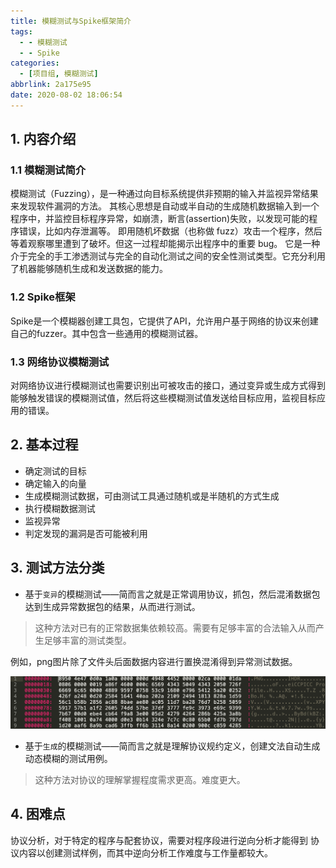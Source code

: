 ```yaml
---
title: 模糊测试与Spike框架简介
tags:
  - - 模糊测试
  - - Spike
categories:
  - [项目组, 模糊测试]
abbrlink: 2a175e95
date: 2020-08-02 18:06:54
---
```


## 1. 内容介绍

### 1.1 模糊测试简介

模糊测试（Fuzzing），是一种通过向目标系统提供非预期的输入并监视异常结果来发现软件漏洞的方法。
其核心思想是自动或半自动的生成随机数据输入到一个程序中，并监控目标程序异常，如崩溃，断言(assertion)失败，以发现可能的程序错误，比如内存泄漏等。
即用随机坏数据（也称做 fuzz）攻击一个程序，然后等着观察哪里遭到了破坏。但这一过程却能揭示出程序中的重要 bug。
它是一种介于完全的手工渗透测试与完全的自动化测试之间的安全性测试类型。它充分利用了机器能够随机生成和发送数据的能力。

### 1.2 Spike框架

Spike是一个模糊器创建工具包，它提供了API，允许用户基于网络的协议来创建自己的fuzzer。其中包含一些通用的模糊测试器。

### 1.3 网络协议模糊测试

对网络协议进行模糊测试也需要识别出可被攻击的接口，通过变异或生成方式得到能够触发错误的模糊测试值，然后将这些模糊测试值发送给目标应用，监视目标应用的错误。

## 2. 基本过程

* 确定测试的目标
* 确定输入的向量
* 生成模糊测试数据，可由测试工具通过随机或是半随机的方式生成
* 执行模糊数据测试
* 监视异常
* 判定发现的漏洞是否可能被利用

## 3. 测试方法分类

* 基于`变异`的模糊测试——简而言之就是正常调用协议，抓包，然后混淆数据包达到生成异常数据包的结果，从而进行测试。

> 这种方法对已有的正常数据集依赖较高。需要有足够丰富的合法输入从而产生足够丰富的测试类型。

例如，png图片除了文件头后面数据内容进行置换混淆得到异常测试数据。

![](模糊测试与Spike框架简介/png1.png)

* 基于`生成`的模糊测试——简而言之就是理解协议规约定义，创建文法自动生成动态模糊的测试用例。

> 这种方法对协议的理解掌握程度需求更高。难度更大。

## 4. 困难点

协议分析，对于特定的程序与配套协议，需要对程序段进行逆向分析才能得到
协议内容以创建测试样例，而其中逆向分析工作难度与工作量都较大。